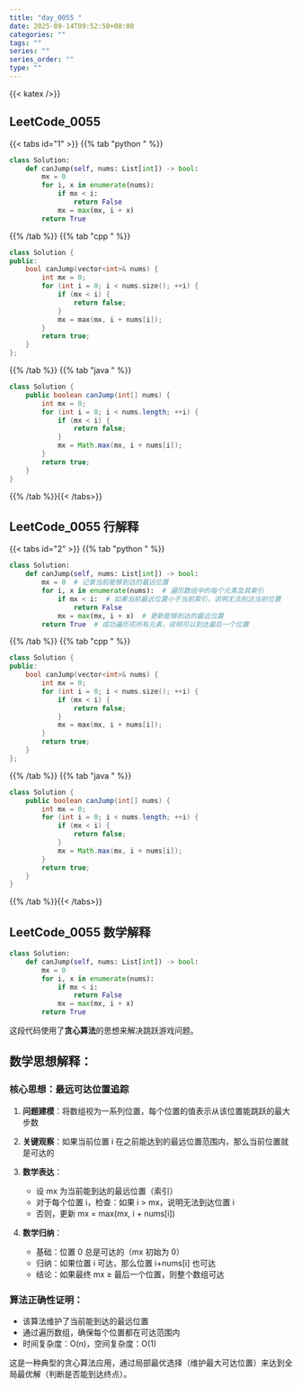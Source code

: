 ```yaml
---
title: "day_0055 "
date: 2025-09-14T09:52:50+08:00
categories: ""
tags: ""
series: ""
series_order: ""
type: ""
---
```


{{< katex />}}


## LeetCode_0055 

{{< tabs id="1" >}}
{{% tab "python " %}}

```python 
class Solution:
    def canJump(self, nums: List[int]) -> bool:
        mx = 0
        for i, x in enumerate(nums):
            if mx < i:
                return False
            mx = max(mx, i + x)
        return True 
```

{{% /tab %}}
{{% tab "cpp " %}}

```cpp 
class Solution {
public:
    bool canJump(vector<int>& nums) {
        int mx = 0;
        for (int i = 0; i < nums.size(); ++i) {
            if (mx < i) {
                return false;
            }
            mx = max(mx, i + nums[i]);
        }
        return true;
    }
}; 
```

{{% /tab %}}
{{% tab "java " %}}

```java 
class Solution {
    public boolean canJump(int[] nums) {
        int mx = 0;
        for (int i = 0; i < nums.length; ++i) {
            if (mx < i) {
                return false;
            }
            mx = Math.max(mx, i + nums[i]);
        }
        return true;
    }
} 
```

{{% /tab %}}{{< /tabs>}}

## LeetCode_0055  行解释

{{< tabs id="2" >}}
{{% tab "python " %}}

```python
class Solution:
    def canJump(self, nums: List[int]) -> bool:
        mx = 0  # 记录当前能够到达的最远位置
        for i, x in enumerate(nums):  # 遍历数组中的每个元素及其索引
            if mx < i:  # 如果当前最远位置小于当前索引，说明无法到达当前位置
                return False
            mx = max(mx, i + x)  # 更新能够到达的最远位置
        return True  # 成功遍历完所有元素，说明可以到达最后一个位置
```

{{% /tab %}}
{{% tab "cpp " %}}

```cpp 
class Solution {
public:
    bool canJump(vector<int>& nums) {
        int mx = 0;
        for (int i = 0; i < nums.size(); ++i) {
            if (mx < i) {
                return false;
            }
            mx = max(mx, i + nums[i]);
        }
        return true;
    }
}; 
```

{{% /tab %}}
{{% tab "java " %}}

```java 
class Solution {
    public boolean canJump(int[] nums) {
        int mx = 0;
        for (int i = 0; i < nums.length; ++i) {
            if (mx < i) {
                return false;
            }
            mx = Math.max(mx, i + nums[i]);
        }
        return true;
    }
} 
```

{{% /tab %}}{{< /tabs>}}

## LeetCode_0055  数学解释

```python 
class Solution:
    def canJump(self, nums: List[int]) -> bool:
        mx = 0
        for i, x in enumerate(nums):
            if mx < i:
                return False
            mx = max(mx, i + x)
        return True 
```

这段代码使用了**贪心算法**的思想来解决跳跃游戏问题。

## 数学思想解释：

### 核心思想：**最远可达位置追踪**

1. **问题建模**：将数组视为一系列位置，每个位置的值表示从该位置能跳跃的最大步数

2. **关键观察**：如果当前位置 i 在之前能达到的最远位置范围内，那么当前位置就是可达的

3. **数学表达**：
   - 设 mx 为当前能到达的最远位置（索引）
   - 对于每个位置 i，检查：如果 i > mx，说明无法到达位置 i
   - 否则，更新 mx = max(mx, i + nums[i])

4. **数学归纳**：
   - 基础：位置 0 总是可达的（mx 初始为 0）
   - 归纳：如果位置 i 可达，那么位置 i+nums[i] 也可达
   - 结论：如果最终 mx ≥ 最后一个位置，则整个数组可达

### 算法正确性证明：
- 该算法维护了当前能到达的最远位置
- 通过遍历数组，确保每个位置都在可达范围内
- 时间复杂度：O(n)，空间复杂度：O(1)

这是一种典型的贪心算法应用，通过局部最优选择（维护最大可达位置）来达到全局最优解（判断是否能到达终点）。


